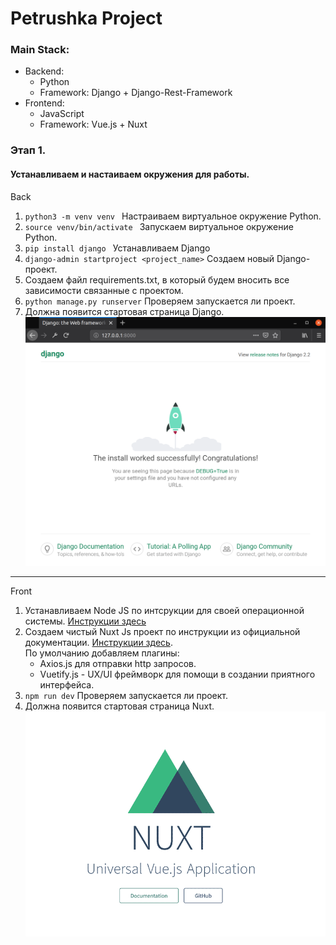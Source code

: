 # Petrushka Project


### Main Stack:
    
- Backend:
    - Python
    - Framework: Django + Django-Rest-Framework
- Frontend:
    - JavaScript
    - Framework: Vue.js + Nuxt


### Этап 1.
#### Устанавливаем и настаиваем окружения для работы.

Back
1. ```python3 -m venv venv ``` Настраиваем виртуальное окружение Python.
2. ```source venv/bin/activate ``` Запускаем виртуальное окружение Python.
3. ```pip install django ``` Устанавливаем Django
4. ``` django-admin startproject <project_name> ``` Создаем новый Django-проект.
5. Создаем файл requirements.txt, в который будем вносить все зависимости связанные с проектом.
6. ``` python manage.py runserver ``` Проверяем запускается ли проект.
7. Должна появится стартовая страница Django.
![Alt Text](./docs/images/django-start.png)
___

Front
1. Устанавливаем Node JS по интсрукции для своей операционной системы.
[Инструкции здесь](https://nodejs.org/ru/download/package-manager/)
2. Создаем чистый Nuxt Js проект по инструкции из официальной документации.
[Инструкции здесь](https://ru.nuxtjs.org/). <br>
По умолчанию добавляем плагины:
    - Axios.js для отправки http запросов.
    - Vuetify.js - UX/UI фреймворк для помощи в создании приятного интерфейса.
3. ``` npm run dev ``` Проверяем запускается ли проект.
7. Должна появится стартовая страница Nuxt.
![Alt Text](./docs/images/nuxt-start.gif)